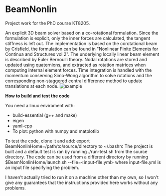 # BeamNonlin
Project work for the PhD course KT8205.

An explicit 3D beam solver based on a co-rotational formulation. Since the formulation is explicit, only the inner forces are calculated, the tangent stiffness is left out. The implementation is based on the corotational beam by Crisfield, the formulation can be found in "Nonlinear Finite Elements for Continua and Structures vol 2". The underlying locally linear beam element is described by Euler Bernoulli theory. Nodal rotations are stored and updated using quaternions, and extracted as rotation matrices when computing internal element forces. Time integration is handled with the momentum conserving Simo-Wong algorithm to solve rotations and the corresponding non-staggered central difference method to update translations at each node.
![example](https://raw.githubusercontent.com/andersresell/BeamNonlin/main/beam-showcase.gif)

__How to build and test the code__

You need a linux enviroment with:
- build-essential (g++ and make)
- eigen
- yaml-cpp
- To plot: python with numpy and matplotlib

To test the code, clone it and add: export BeamNonlinHome=/path/to/source/directory to ~/.bashrc
The project is built and a default test is ran by running ./run-test.sh from the source directory.
The code can be used from a different directory by running $BeamNonlinHome/launch.sh --file=<input-file.yml> where input-file.yml is an input file specifying the problem.

I haven't actually tried to run it on a machine other than my own, so I won't give any guarantees that the instructions provided here works without any problems.
